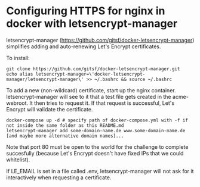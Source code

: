 # Configuring HTTPS for nginx in docker with letsencrypt-manager

letsencrypt-manager (https://github.com/gitsf/docker-letsencrypt-manager) simplifies adding and auto-renewing Let's Encrypt certificates.

To install:
```
git clone https://github.com/gitsf/docker-letsencrypt-manager.git
echo alias letsencrypt-manager=\'docker-letsencrypt-manager/letsencrypt-manager\' >> ~/.bashrc && source ~/.bashrc
```

To add a new (non-wildcard) certificate, start up the nginx container.
letsencrypt-manager will see to it that a test file gets created in the acme-webroot.
It then tries to request it.
If that request is successful, Let's Encrypt will validate the certificate.
```
docker-compose up -d # specify path of docker-compose.yml with -f if not inside the same folder as this README.md
letsencrypt-manager add some-domain-name.de www.some-domain-name.de [and maybe more alternative domain names]...
```

Note that port 80 must be open to the world for the challenge to complete succesfully (because Let's Encrypt doesn't have fixed IPs that we could whitelist).

If LE_EMAIL is set in a file called .env, letsencrypt-manager will not ask for it interactively when requesting a certificate.